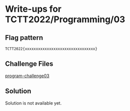 # Write-ups for TCTT2022/Programming/03

## Flag pattern

`TCTT2022{xxxxxxxxxxxxxxxxxxxxxxxxxxxxxxxx}`

## Challenge Files

[program-challenge03](./program-challenge03.zip)

## Solution

Solution is not available yet.
